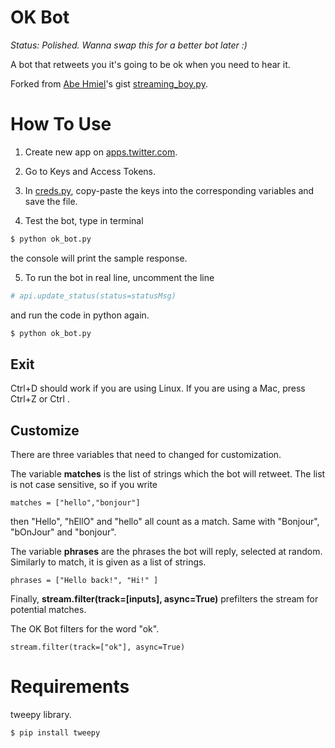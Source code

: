 # OK Bot

*Status: Polished. Wanna swap this for a better bot later :)*

A bot that retweets you it's going to be ok when you need to hear it. 

Forked from [Abe Hmiel](https://gist.github.com/abehmiel)'s gist [streaming_boy.py](https://gist.github.com/abehmiel/da50b27796062f6b71c8585fa07d66c4).

# How To Use
1. Create new app on [apps.twitter.com](https://apps.twitter.com/).

2. Go to Keys and Access Tokens.

3. In [creds.py](https://github.com/homeowmorphism/okbot/blob/master/creds.py), copy-paste the keys into the corresponding variables and save the file.

4. Test the bot, type in terminal
``` bash
$ python ok_bot.py
```
the console will print the sample response. 

5. To run the bot in real line, uncomment the line 

``` python
# api.update_status(status=statusMsg)
```

and run the code in python again.

``` bash
$ python ok_bot.py
```

## Exit
Ctrl+D should work if you are using Linux.
If you are using a Mac, press Ctrl+Z or Ctrl \.

## Customize
There are three variables that need to changed for customization. 

The variable **matches** is the list of strings which the bot will retweet. The list is not case sensitive, so if you write 

```
matches = ["hello","bonjour"]
```

then "Hello", "hEllO" and "hello" all count as a match. Same with "Bonjour", "bOnJour" and "bonjour".

The variable **phrases** are the phrases the bot will reply, selected at random. Similarly to match, it is given as a list of strings.

```
phrases = ["Hello back!", "Hi!" ]
```
Finally, **stream.filter(track=[**inputs**], async=True)** prefilters the stream for potential matches. 

The OK Bot filters for the word "ok".

```
stream.filter(track=["ok"], async=True)
```

# Requirements 
tweepy library.

```
$ pip install tweepy
```


